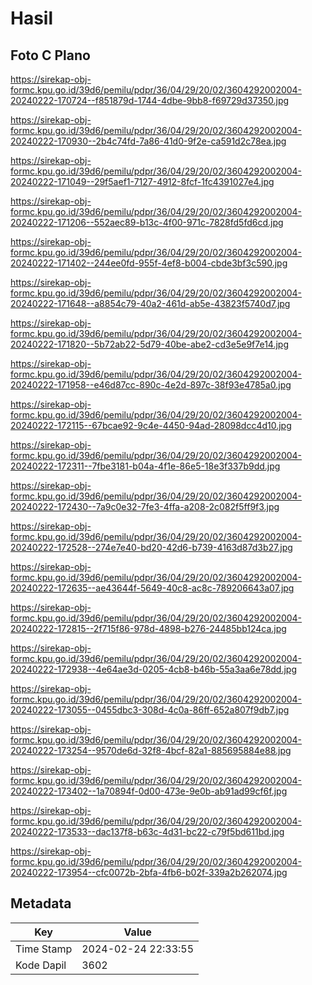# Hasil

## Foto C Plano

https://sirekap-obj-formc.kpu.go.id/39d6/pemilu/pdpr/36/04/29/20/02/3604292002004-20240222-170724--f851879d-1744-4dbe-9bb8-f69729d37350.jpg

https://sirekap-obj-formc.kpu.go.id/39d6/pemilu/pdpr/36/04/29/20/02/3604292002004-20240222-170930--2b4c74fd-7a86-41d0-9f2e-ca591d2c78ea.jpg

https://sirekap-obj-formc.kpu.go.id/39d6/pemilu/pdpr/36/04/29/20/02/3604292002004-20240222-171049--29f5aef1-7127-4912-8fcf-1fc4391027e4.jpg

https://sirekap-obj-formc.kpu.go.id/39d6/pemilu/pdpr/36/04/29/20/02/3604292002004-20240222-171206--552aec89-b13c-4f00-971c-7828fd5fd6cd.jpg

https://sirekap-obj-formc.kpu.go.id/39d6/pemilu/pdpr/36/04/29/20/02/3604292002004-20240222-171402--244ee0fd-955f-4ef8-b004-cbde3bf3c590.jpg

https://sirekap-obj-formc.kpu.go.id/39d6/pemilu/pdpr/36/04/29/20/02/3604292002004-20240222-171648--a8854c79-40a2-461d-ab5e-43823f5740d7.jpg

https://sirekap-obj-formc.kpu.go.id/39d6/pemilu/pdpr/36/04/29/20/02/3604292002004-20240222-171820--5b72ab22-5d79-40be-abe2-cd3e5e9f7e14.jpg

https://sirekap-obj-formc.kpu.go.id/39d6/pemilu/pdpr/36/04/29/20/02/3604292002004-20240222-171958--e46d87cc-890c-4e2d-897c-38f93e4785a0.jpg

https://sirekap-obj-formc.kpu.go.id/39d6/pemilu/pdpr/36/04/29/20/02/3604292002004-20240222-172115--67bcae92-9c4e-4450-94ad-28098dcc4d10.jpg

https://sirekap-obj-formc.kpu.go.id/39d6/pemilu/pdpr/36/04/29/20/02/3604292002004-20240222-172311--7fbe3181-b04a-4f1e-86e5-18e3f337b9dd.jpg

https://sirekap-obj-formc.kpu.go.id/39d6/pemilu/pdpr/36/04/29/20/02/3604292002004-20240222-172430--7a9c0e32-7fe3-4ffa-a208-2c082f5ff9f3.jpg

https://sirekap-obj-formc.kpu.go.id/39d6/pemilu/pdpr/36/04/29/20/02/3604292002004-20240222-172528--274e7e40-bd20-42d6-b739-4163d87d3b27.jpg

https://sirekap-obj-formc.kpu.go.id/39d6/pemilu/pdpr/36/04/29/20/02/3604292002004-20240222-172635--ae43644f-5649-40c8-ac8c-789206643a07.jpg

https://sirekap-obj-formc.kpu.go.id/39d6/pemilu/pdpr/36/04/29/20/02/3604292002004-20240222-172815--2f715f86-978d-4898-b276-24485bb124ca.jpg

https://sirekap-obj-formc.kpu.go.id/39d6/pemilu/pdpr/36/04/29/20/02/3604292002004-20240222-172938--4e64ae3d-0205-4cb8-b46b-55a3aa6e78dd.jpg

https://sirekap-obj-formc.kpu.go.id/39d6/pemilu/pdpr/36/04/29/20/02/3604292002004-20240222-173055--0455dbc3-308d-4c0a-86ff-652a807f9db7.jpg

https://sirekap-obj-formc.kpu.go.id/39d6/pemilu/pdpr/36/04/29/20/02/3604292002004-20240222-173254--9570de6d-32f8-4bcf-82a1-885695884e88.jpg

https://sirekap-obj-formc.kpu.go.id/39d6/pemilu/pdpr/36/04/29/20/02/3604292002004-20240222-173402--1a70894f-0d00-473e-9e0b-ab91ad99cf6f.jpg

https://sirekap-obj-formc.kpu.go.id/39d6/pemilu/pdpr/36/04/29/20/02/3604292002004-20240222-173533--dac137f8-b63c-4d31-bc22-c79f5bd611bd.jpg

https://sirekap-obj-formc.kpu.go.id/39d6/pemilu/pdpr/36/04/29/20/02/3604292002004-20240222-173954--cfc0072b-2bfa-4fb6-b02f-339a2b262074.jpg


## Metadata

| Key        | Value               |
| ---------- | ------------------- |
| Time Stamp | 2024-02-24 22:33:55 |
| Kode Dapil | 3602                |



